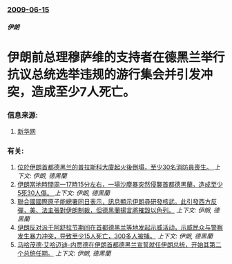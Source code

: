 ### [2009-06-15](/news/2009/06/15/index.md)

##### 伊朗
#  伊朗前总理穆萨维的支持者在德黑兰举行抗议总统选举违规的游行集会并引发冲突，造成至少7人死亡。




### 信息来源:

1. [新华网](http://news.xinhuanet.com/world/2009-06/17/content_11553437.htm)

### 有关:

1. [位於伊朗首都德黑兰的普拉斯科大廈起火後倒塌，至少30名消防員喪生。 ](/news/2017/01/19/位於伊朗首都德黑兰的普拉斯科大廈起火後倒塌-至少30名消防員喪生.md) _上下文: 伊朗, 德黑蘭_
2. [ 伊朗當地時間周一17時15分左右，一場沙塵暴突然侵襲首都德黑蘭，造成至少5死30人傷。 ](/news/2014/06/1/伊朗當地時間周一17時15分左右-一場沙塵暴突然侵襲首都德黑蘭-造成至少5死30人傷.md) _上下文: 伊朗, 德黑蘭_
3. [ 聯合國國際原子能總署同日表示，訊息顯示伊朗尋研發核武。此引發西方反彈，美、法主張對伊朗制裁，但德黑蘭揚言將摧毀以色列。](/news/2011/11/8/聯合國國際原子能總署同日表示-訊息顯示伊朗尋研發核武-此引發西方反彈-美-法主張對伊朗制裁-但德黑蘭揚言將摧毀以色列.md) _上下文: 伊朗, 德黑蘭_
4. [伊朗反对派于阿舒拉节期间在首都德黑兰等地发起示威活动，示威民众与警察发生暴力冲突，导致至少15人死亡，300多人被捕。](/news/2009/12/27/伊朗反对派于阿舒拉节期间在首都德黑兰等地发起示威活动-示威民众与警察发生暴力冲突-导致至少15人死亡-300多人被捕.md) _上下文: 伊朗, 德黑蘭_
5. [ 马哈茂德·艾哈迈迪-内贾德在伊朗首都德黑兰宣誓就任伊朗总统，开始其第二个总统任期。](/news/2009/08/5/马哈茂德-艾哈迈迪-内贾德在伊朗首都德黑兰宣誓就任伊朗总统-开始其第二个总统任期.md) _上下文: 伊朗, 德黑蘭_
